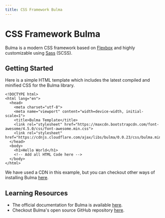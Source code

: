 ```yaml
---
title: CSS Framework Bulma
---
```

# CSS Framework Bulma

Bulma is a modern CSS framework based on <a href='http://forum.freecodecamp.com/t/css-flexbox-tips-and-tricks' target='_blank' rel='nofollow'>Flexbox</a> and highly customizable using <a href='http://sass-lang.com/' target='_blank' rel='nofollow'>Sass</a> (SCSS).

## Getting Started

Here is a simple HTML template which includes the latest compiled and minified CSS for the Bulma library.

    <!DOCTYPE html>
    <html lang="en">
      <head>
        <meta charset="utf-8">
        <meta name="viewport" content="width=device-width, initial-scale=1">
        <title>Bulma Template</title>
        <link rel="stylesheet" href="https://maxcdn.bootstrapcdn.com/font-awesome/4.5.0/css/font-awesome.min.css">
        <link rel="stylesheet" href="https://cdnjs.cloudflare.com/ajax/libs/bulma/0.0.23/css/bulma.min.css">
      </head>
      <body>
        <h1>Hello World</h1>
        <!-- Add all HTML Code here -->
      </body>
    </html>

We have used a CDN in this example, but you can checkout other ways of installing Bulma <a href='http://bulma.io/documentation/overview/start/' target='_blank' rel='nofollow'>here</a>.

## Learning Resources

*   The official documentation for Bulma is available <a href='http://bulma.io/documentation/overview/start/' target='_blank' rel='nofollow'>here</a>.
*   Checkout Bulma's open source GitHub repository <a href='https://github.com/jgthms/bulma' target='_blank' rel='nofollow'>here</a>.